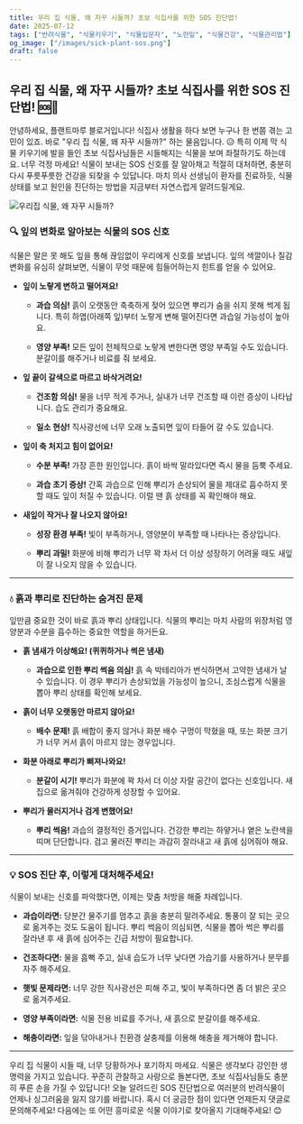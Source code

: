```yaml
---
title: 우리 집 식물, 왜 자꾸 시들까? 초보 식집사를 위한 SOS 진단법! 
date: 2025-07-12
tags: ["반려식물", "식물키우기", "식물입문자", "노란잎", "식물건강", "식물관리법"]
og_image: ["/images/sick-plant-sos.png"]
draft: false
---
```


## 우리 집 식물, 왜 자꾸 시들까? 초보 식집사를 위한 SOS 진단법! 🆘🌿

안녕하세요, 플랜트마루 블로거입니다! 식집사 생활을 하다 보면 누구나 한 번쯤 겪는 고민이 있죠. 바로 "우리 집 식물, 왜 자꾸 시들까?" 하는 물음입니다. 😥 특히 이제 막 식물 키우기에 발을 들인 초보 식집사님들은 시들해지는 식물을 보며 좌절하기도 하는데요. 너무 걱정 마세요! 식물이 보내는 SOS 신호를 잘 알아채고 적절히 대처하면, 충분히 다시 푸릇푸릇한 건강을 되찾을 수 있답니다. 마치 의사 선생님이 환자를 진료하듯, 식물 상태를 보고 원인을 진단하는 방법을 지금부터 자연스럽게 알려드릴게요.

![우리집 식물, 왜 자꾸 시들까?](/images/sick-plant-sos.png)

### 🔍 잎의 변화로 알아보는 식물의 SOS 신호

식물은 말은 못 해도 잎을 통해 끊임없이 우리에게 신호를 보냅니다. 잎의 색깔이나 질감 변화를 유심히 살펴보면, 식물이 무엇 때문에 힘들어하는지 힌트를 얻을 수 있어요.

- **잎이 노랗게 변하고 떨어져요!**
    
    - **과습 의심!** 흙이 오랫동안 축축하게 젖어 있으면 뿌리가 숨을 쉬지 못해 썩게 됩니다. 특히 하엽(아래쪽 잎)부터 노랗게 변해 떨어진다면 과습일 가능성이 높아요.
        
    - **영양 부족!** 모든 잎이 전체적으로 노랗게 변한다면 영양 부족일 수도 있습니다. 분갈이를 해주거나 비료를 줘 보세요.
        
- **잎 끝이 갈색으로 마르고 바삭거려요!**
    
    - **건조함 의심!** 물을 너무 적게 주거나, 실내가 너무 건조할 때 이런 증상이 나타납니다. 습도 관리가 중요해요.
        
    - **일소 현상!** 직사광선에 너무 오래 노출되면 잎이 타들어 갈 수도 있습니다.
        
- **잎이 축 처지고 힘이 없어요!**
    
    - **수분 부족!** 가장 흔한 원인입니다. 흙이 바싹 말라있다면 즉시 물을 듬뿍 주세요.
        
    - **과습 초기 증상!** 간혹 과습으로 인해 뿌리가 손상되어 물을 제대로 흡수하지 못할 때도 잎이 처질 수 있습니다. 이럴 땐 흙 상태를 꼭 확인해야 해요.
        
- **새잎이 작거나 잘 나오지 않아요!**
    
    - **성장 환경 부족!** 빛이 부족하거나, 영양분이 부족할 때 나타나는 증상입니다.
        
    - **뿌리 과밀!** 화분에 비해 뿌리가 너무 꽉 차서 더 이상 성장하기 어려울 때도 새잎이 잘 나오지 않을 수 있습니다.
        

---

### 💧 흙과 뿌리로 진단하는 숨겨진 문제

잎만큼 중요한 것이 바로 흙과 뿌리 상태입니다. 식물의 뿌리는 마치 사람의 위장처럼 영양분과 수분을 흡수하는 중요한 역할을 하거든요.

- **흙 냄새가 이상해요! (퀴퀴하거나 썩은 냄새)**
    
    - **과습으로 인한 뿌리 썩음 의심!** 흙 속 박테리아가 번식하면서 고약한 냄새가 날 수 있습니다. 이 경우 뿌리가 손상되었을 가능성이 높으니, 조심스럽게 식물을 뽑아 뿌리 상태를 확인해 보세요.
        
- **흙이 너무 오랫동안 마르지 않아요!**
    
    - **배수 문제!** 흙 배합이 좋지 않거나 화분 배수 구멍이 막혔을 때, 또는 화분 크기가 너무 커서 흙이 마르지 않는 경우입니다.
        
- **화분 아래로 뿌리가 삐져나와요!**
    
    - **분갈이 시기!** 뿌리가 화분에 꽉 차서 더 이상 자랄 공간이 없다는 신호입니다. 새집으로 옮겨줘야 건강하게 성장할 수 있어요.
        
- **뿌리가 물러지거나 검게 변했어요!**
    
    - **뿌리 썩음!** 과습의 결정적인 증거입니다. 건강한 뿌리는 하얗거나 옅은 노란색을 띠며 단단합니다. 검고 물러진 뿌리는 과감히 잘라내고 새 흙에 심어줘야 해요.
        

---

### 💡 SOS 진단 후, 이렇게 대처해주세요!

식물이 보내는 신호를 파악했다면, 이제는 맞춤 처방을 해줄 차례입니다.

- **과습이라면:** 당분간 물주기를 멈추고 흙을 충분히 말려주세요. 통풍이 잘 되는 곳으로 옮겨주는 것도 도움이 됩니다. 뿌리 썩음이 의심되면, 식물을 뽑아 썩은 뿌리를 잘라낸 후 새 흙에 심어주는 긴급 처방이 필요합니다.
    
- **건조하다면:** 물을 흠뻑 주고, 실내 습도가 너무 낮다면 가습기를 사용하거나 분무를 자주 해주세요.
    
- **햇빛 문제라면:** 너무 강한 직사광선은 피해 주고, 빛이 부족하다면 좀 더 밝은 곳으로 옮겨주세요.
    
- **영양 부족이라면:** 식물 전용 비료를 주거나, 새 흙으로 분갈이를 해주세요.
    
- **해충이라면:** 잎을 닦아내거나 친환경 살충제를 이용해 해충을 제거해야 합니다.
    

---

우리 집 식물이 시들 때, 너무 당황하거나 포기하지 마세요. 식물은 생각보다 강인한 생명력을 가지고 있습니다. 꾸준히 관찰하고 사랑으로 돌본다면, 초보 식집사님들도 충분히 푸른 손을 가질 수 있답니다! 오늘 알려드린 SOS 진단법으로 여러분의 반려식물이 언제나 싱그러움을 잃지 않기를 바랍니다. 혹시 더 궁금한 점이 있다면 언제든지 댓글로 문의해주세요! 다음에는 또 어떤 흥미로운 식물 이야기로 찾아올지 기대해주세요! 😊
